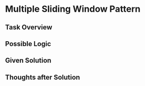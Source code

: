 # Multiple Sliding Window Pattern

## Task Overview

## Possible Logic

## Given Solution

## Thoughts after Solution
